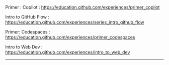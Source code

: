 Primer : Copilot : https://education.github.com/experiences/primer_copilot

Intro to GitHub Flow : https://education.github.com/experiences/series_intro_github_flow

Primer: Codespaces : https://education.github.com/experiences/primer_codespaces

Intro to Web Dev : https://education.github.com/experiences/intro_to_web_dev
 <hr>
